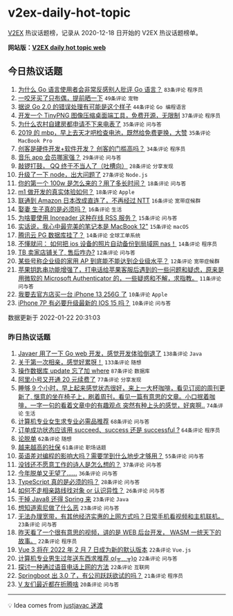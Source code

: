 # v2ex-daily-hot-topic

[V2EX](https://www.v2ex.com/) 热议话题榜，记录从 2020-12-18 日开始的 V2EX 热议话题榜单。

**网站版：[V2EX daily hot topic web](https://boojack.github.io/v2ex-daily-hot-topic-web/)**

## 今日热议话题

<!-- TODAY BEGIN -->

1. [为什么 Go 语言使用者会非常反感别人批评 Go 语言？](https://www.v2ex.com/t/829884) `83条评论` `程序员`
1. [一咬牙买了只布偶，提前晒一下](https://www.v2ex.com/t/829893) `49条评论` `宠物`
1. [据说 Go 2.0 的错误处理有可能是这个样子](https://www.v2ex.com/t/829865) `44条评论` `Go 编程语言`
1. [开发一个 TinyPNG 图像压缩桌面端工具，免费开源，无限制](https://www.v2ex.com/t/829856) `37条评论` `程序员`
1. [为什么农村自建房都申请不下来电表了](https://www.v2ex.com/t/829847) `35条评论` `问与答`
1. [2019 的 mbp，早上去天才吧检查电池，既然给免费更换，大赞](https://www.v2ex.com/t/829866) `35条评论` `MacBook Pro`
1. [创客是硬件开发+软件开发？ 创客的门槛高吗？](https://www.v2ex.com/t/829892) `34条评论` `程序员`
1. [音乐 app 会员哪家强？](https://www.v2ex.com/t/829880) `29条评论` `问与答`
1. [敲锣打鼓， QQ 终于不当人了（吐槽向）](https://www.v2ex.com/t/829922) `28条评论` `分享发现`
1. [升级了一下 node，出大问题了](https://www.v2ex.com/t/829871) `27条评论` `Node.js`
1. [你的第一个 100w 是怎么来的？用了多长时间？](https://www.v2ex.com/t/829988) `18条评论` `问与答`
1. [m1 做开发的真实体验如何？](https://www.v2ex.com/t/829965) `18条评论` `Apple`
1. [联通到 Amazon 日本改成直连了，不再经过 NTT](https://www.v2ex.com/t/829978) `16条评论` `宽带症候群`
1. [娶妻 生子真的是必须吗？](https://www.v2ex.com/t/829936) `16条评论` `生活`
1. [为啥要使用 Inoreader 这种在线 RSS 服务？](https://www.v2ex.com/t/829942) `15条评论` `问与答`
1. [实话说，我心中最完美的笔记本是 MacBook 12"](https://www.v2ex.com/t/829927) `15条评论` `macOS`
1. [腾讯云 PG 数据库挂了？](https://www.v2ex.com/t/829973) `14条评论` `全球工单系统`
1. [不懂就问： 如何把 ios 设备的照片自动备份到局域网 nas！](https://www.v2ex.com/t/829873) `14条评论` `程序员`
1. [TB 卖家店铺关了, 售后咋办?](https://www.v2ex.com/t/829950) `12条评论` `问与答`
1. [某些号称企业级的家用 AP 到底能不能达到企业级水平？](https://www.v2ex.com/t/829877) `12条评论` `宽带症候群`
1. [苹果钥匙串功能增强了，打电话给苹果客服后遇到的一些问题和疑虑，原来是用微软的 Microsoft Authenticator 的，一些疑惑和不解，求指教。](https://www.v2ex.com/t/829940) `11条评论` `问与答`
1. [我要去官方店买一台 iPhone 13 256G 了](https://www.v2ex.com/t/829956) `10条评论` `Apple`
1. [iPhone 7P 有必要升级最新的 IOS 15 吗？](https://www.v2ex.com/t/829951) `10条评论` `问与答`

数据更新于 2022-01-22 20:31:03

<!-- TODAY END -->

### 昨日热议话题

<!-- YESTERDAY BEGIN -->

1. [Javaer 用了一下 Go web 开发，感觉开发体验倒退了](https://www.v2ex.com/t/829692) `138条评论` `Java`
1. [关于第一次相亲，感觉好累呀！](https://www.v2ex.com/t/829633) `133条评论` `随想`
1. [操作数据库 update 忘了加 where](https://www.v2ex.com/t/829615) `87条评论` `数据库`
1. [阿里小号又开通 20 元续费了](https://www.v2ex.com/t/829607) `77条评论` `分享发现`
1. [睡够 9 个小时，早上起来感觉状态很好，来上一大杯咖啡，看见订阅的周刊更新了, 惬意的坐在椅子上，刷着周刊，看见一篇有意思的文章。小口抿着咖啡，一字一句的看着文章中的有趣观点 突然有种上头的感觉，好爽啊..](https://www.v2ex.com/t/829619) `74条评论` `生活`
1. [计算机专业女生求专业必需品推荐](https://www.v2ex.com/t/829598) `68条评论` `问与答`
1. [订单成功状态应该用 succeed、success 还是 successful ?](https://www.v2ex.com/t/829748) `64条评论` `程序员`
1. [论脱单](https://www.v2ex.com/t/829705) `62条评论` `随想`
1. [越来越高的社保](https://www.v2ex.com/t/829675) `61条评论` `职场话题`
1. [英语差对编程的影响大吗？需要学到什么地步才够用？](https://www.v2ex.com/t/829664) `55条评论` `问与答`
1. [没钱还不愿意工作的诗人是怎么想的？](https://www.v2ex.com/t/829736) `37条评论` `问与答`
1. [今年脱单又无望了……](https://www.v2ex.com/t/829765) `36条评论` `问与答`
1. [TypeScript 真的是必须的吗？](https://www.v2ex.com/t/829739) `28条评论` `问与答`
1. [如何不走相亲路线找对象 or 认识异性？](https://www.v2ex.com/t/829629) `26条评论` `问与答`
1. [干掉 Java8 还得 Spring 来](https://www.v2ex.com/t/829807) `23条评论` `Java`
1. [想知道索尼做了什么恶](https://www.v2ex.com/t/829738) `23条评论` `问与答`
1. [无法办理宽带，有其他经济实惠的上网方式吗？日常手机看视频和主机联机。](https://www.v2ex.com/t/829735) `23条评论` `问与答`
1. [昨天看了一个很有意思的视频，讲的是 WEB 后台开发， WASM 一统天下的故事。](https://www.v2ex.com/t/829706) `22条评论` `程序员`
1. [Vue 3 将在 2022 年 2 月 7 日成为新的默认版本](https://www.v2ex.com/t/829688) `22条评论` `Vue.js`
1. [计算机专业男生过年送东西求推荐 o(╥﹏╥)o](https://www.v2ex.com/t/829670) `22条评论` `问与答`
1. [探讨一种通过语音电话上网的方法](https://www.v2ex.com/t/829625) `22条评论` `互联网`
1. [Springboot 出 3.0 了，有公司跃跃欲试的吗？](https://www.v2ex.com/t/829676) `21条评论` `程序员`
1. [V 友们最近都在折腾啥](https://www.v2ex.com/t/829698) `20条评论` `问与答`

<!-- YESTERDAY END -->

---

💡 Idea comes from [justjavac 迷渡](https://github.com/justjavac/)
